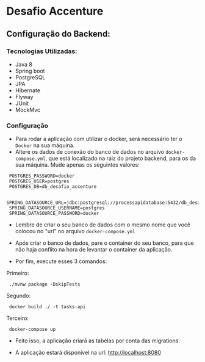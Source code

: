 # Desafio Accenture 

## Configuração do Backend:

### Tecnologias Utilizadas:
 - Java 8
 - Spring boot
 - PostgreSQL
 - JPA
 - Hibernate
 - Flyway
 - JUnit
 - MockMvc
 

### Configuração
 
* Para rodar a aplicação com utilizar o docker, será necessário ter o `Docker` na sua máquina.
* Altere os dados de conexão do banco de dados no arquivo `docker-compose.yml`, que está localizado na raiz do projeto backend, para os da sua máquina. Mude apenas os seguintes valores:
```
 POSTGRES_PASSWORD=docker
 POSTGRES_USER=postgres
 POSTGRES_DB=db_desafio_accenture

 SPRING_DATASOURCE_URL=jdbc:postgresql://processapidatabase:5432/db_desafio_accenture
 SPRING_DATASOURCE_USERNAME=postgres
 SPRING_DATASOURCE_PASSWORD=docker
``` 

* Lembre de criar o seu banco de dados com o mesmo nome que você colocou no "url" no arquivo `docker-compose.yml`

* Após criar o banco de dados, pare o container do seu banco, para que não haja conflito na hora de levantar o container da aplicação.

* Por fim, execute esses 3 comandos:

Primeiro:
```
 ./mvnw package -DskipTests
```
Segundo:
```
 docker build ./ -t tasks-api
```
Terceiro:
```
 docker-compose up
```

* Feito isso, a aplicação criará as tabelas por conta das migrations.

* A aplicação estará disponível na url: [http://localhost:8080](http://localhost:8080)
